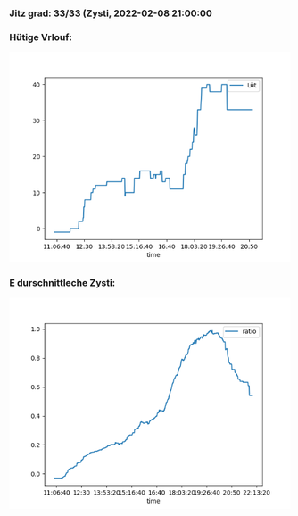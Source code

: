 ### Jitz grad: 33/33 (Zysti, 2022-02-08 21:00:00

### Hütige Vrlouf:
![Graph](Today.png)

### E durschnittleche Zysti:
![Graph](Zysti.png)